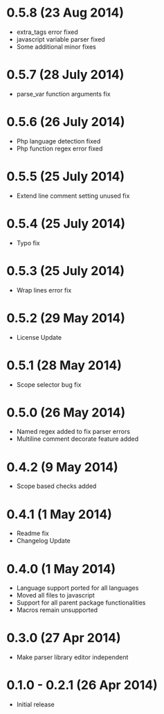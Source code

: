 # 0.5.8 (23 Aug 2014)

* extra_tags error fixed
* javascript variable parser fixed
* Some additional minor fixes

# 0.5.7 (28 July 2014)

* parse_var function arguments fix

# 0.5.6 (26 July 2014)

* Php language detection fixed
* Php function regex error fixed

# 0.5.5 (25 July 2014)

* Extend line comment setting unused fix

# 0.5.4 (25 July 2014)

* Typo fix

# 0.5.3 (25 July 2014)

* Wrap lines error fix

# 0.5.2 (29 May 2014)

* License Update

# 0.5.1 (28 May 2014)

* Scope selector bug fix

# 0.5.0 (26 May 2014)

* Named regex added to fix parser errors
* Multiline comment decorate feature added

# 0.4.2 (9 May 2014)

* Scope based checks added

# 0.4.1 (1 May 2014)

* Readme fix
* Changelog Update

# 0.4.0 (1 May 2014)

* Language support ported for all languages
* Moved all files to javascript
* Support for all parent package functionalities
* Macros remain unsupported

# 0.3.0 (27 Apr 2014)

* Make parser library editor independent

# 0.1.0 - 0.2.1 (26 Apr 2014)

* Initial release
